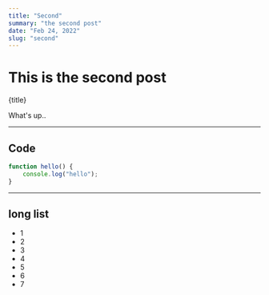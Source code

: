 ```yaml
---
title: "Second"
summary: "the second post"
date: "Feb 24, 2022"
slug: "second"
---
```


# This is the second post

{title}

What's up..

---

## Code

```js
function hello() {
	console.log("hello");
}
```

---

## long list

- 1
- 2
- 3
- 4
- 5
- 6
- 7
